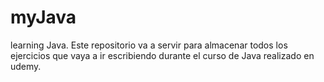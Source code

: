 # myJava
learning Java.
Este repositorio va a servir para almacenar todos los ejercicios que vaya a ir escribiendo durante el curso de Java realizado en udemy.
